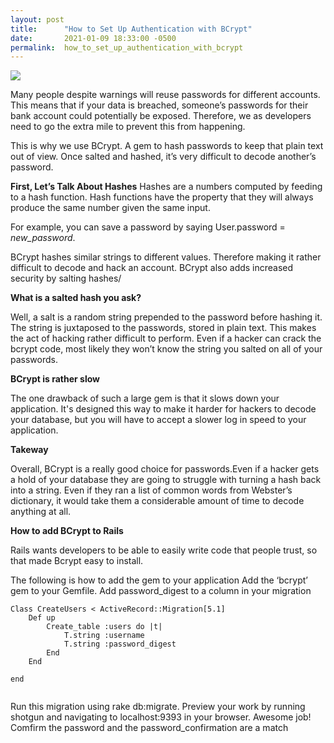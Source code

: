 ```yaml
---
layout: post
title:      "How to Set Up Authentication with BCrypt"
date:       2021-01-09 18:33:00 -0500
permalink:  how_to_set_up_authentication_with_bcrypt
---
```



![](http://fromzerotocode.com/2015/12/28/gem-bcrypt-on-windows)

Many people despite warnings will reuse passwords for different accounts. This means that if your data is breached, someone’s passwords for their bank account could potentially be exposed. Therefore, we as developers need to go the extra mile to prevent this from happening.

This is why we use BCrypt. A gem to hash passwords to keep that plain text out of view. Once salted and hashed, it’s very difficult to decode another’s password.

**First, Let’s Talk About Hashes**
Hashes are a numbers computed by feeding to a hash function. Hash functions have the property that they will always produce the same number given the same input.

For example, you can save a password by saying 
	User.password = *new_password*.

BCrypt hashes similar strings to different values. Therefore making it rather difficult to decode and hack an account. BCrypt also adds increased security by salting hashes/

**What is a salted hash you ask?**

Well, a salt is a random string prepended to the password before hashing it. The string is juxtaposed to the passwords, stored in plain text. This makes the act of hacking rather difficult to perform. Even if a hacker can crack the bcrypt code, most likely they won’t know the string you salted on all of your passwords.

**BCrypt is rather slow**

The one drawback of such a large gem is that it slows down your application. It's designed this way to make it harder for hackers to decode your database, but you will have to accept a slower log in speed to your application.


**Takeway**

Overall, BCrypt is a really good choice for passwords.Even if a hacker gets a hold of your database they are going to struggle with turning a hash back into a string.
Even if they ran a list of common words from Webster’s dictionary, it would take them a considerable amount of time to decode anything at all.

**How to add BCrypt to Rails**

Rails wants developers to be able to easily write code that people trust, so that made Bcrypt easy to install.

The following is how to add the gem to your application
Add the ‘bcrypt’ gem to your Gemfile.
Add password_digest to a column in your migration
```
Class CreateUsers < ActiveRecord::Migration[5.1]
	Def up
		Create_table :users do |t|
			T.string :username
			T.string :password_digest
		End
	End
	
end


```
Run this migration using rake db:migrate. Preview your work by running shotgun and navigating to localhost:9393 in your browser. Awesome job!
Comfirm the password and the password_confirmation are a match



